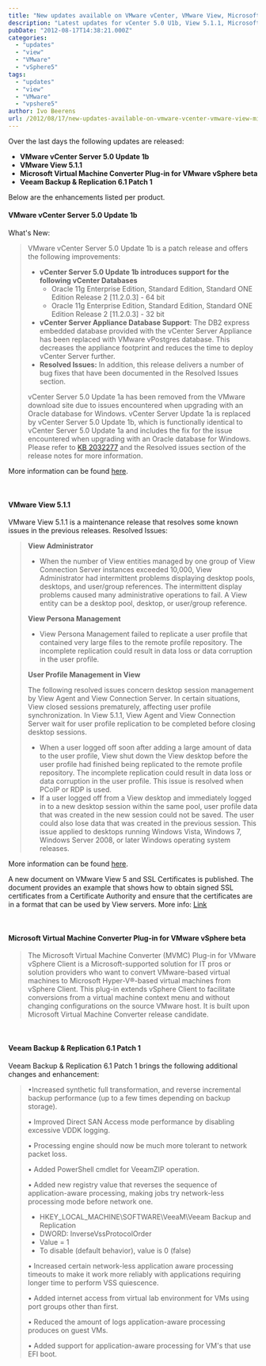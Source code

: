 ```yaml
---
title: "New updates available on VMware vCenter, VMware View, Microsoft Virtual Machine Converter and Veeam Backup & Replication"
description: "Latest updates for vCenter 5.0 U1b, View 5.1.1, Microsoft VM Converter and Veeam B&R."
pubDate: "2012-08-17T14:38:21.000Z"
categories: 
  - "updates"
  - "view"
  - "VMware"
  - "vSphere5"
tags: 
  - "updates"
  - "view"
  - "VMware"
  - "vpshere5"
author: Ivo Beerens
url: /2012/08/17/new-updates-available-on-vmware-vcenter-vmware-view-microsoft-virtual-machine-converter-and-veeam-backup-replication/
---
```


Over the last days the following updates are released:

- **VMware vCenter Server 5.0 Update 1b**
- **VMware View 5.1.1**
- **Microsoft Virtual Machine Converter Plug-in for VMware vSphere beta**
- **Veeam Backup & Replication 6.1 Patch 1**

Below are the enhancements listed per product.

#### VMware vCenter Server 5.0 Update 1b

What's New:

> VMware vCenter Server 5.0 Update 1b is a patch release and offers the following improvements:
> 
> - **vCenter Server 5.0 Update 1b introduces support for the following vCenter Databases**
>     - Oracle 11g Enterprise Edition, Standard Edition, Standard ONE Edition Release 2 \[11.2.0.3\] - 64 bit
>     - Oracle 11g Enterprise Edition, Standard Edition, Standard ONE Edition Release 2 \[11.2.0.3\] - 32 bit
> - **vCenter Server Appliance Database Support**: The DB2 express embedded database provided with the vCenter Server Appliance has been replaced with VMware vPostgres database. This decreases the appliance footprint and reduces the time to deploy vCenter Server further.
> - **Resolved Issues:** In addition, this release delivers a number of bug fixes that have been documented in the Resolved Issues section.
> 
> vCenter Server 5.0 Update 1a has been removed from the VMware download site due to issues encountered when upgrading with an Oracle database for Windows. vCenter Server Update 1a is replaced by vCenter Server 5.0 Update 1b, which is functionally identical to vCenter Server 5.0 Update 1a and includes the fix for the issue encountered when upgrading with an Oracle database for Windows. Please refer to [KB 2032277](http://kb.VMware.com/kb/2032277) and the Resolved issues section of the release notes for more information.

More information can be found [here](https://www.VMware.com/support/vSphere5/doc/vsp_vc50_u1b_rel_notes.html#whatsnew).

 

#### VMware View 5.1.1

VMware View 5.1.1 is a maintenance release that resolves some known issues in the previous releases. Resolved Issues:

> **View Administrator**
> 
> - When the number of View entities managed by one group of View Connection Server instances exceeded 10,000, View Administrator had intermittent problems displaying desktop pools, desktops, and user/group references. The intermittent display problems caused many administrative operations to fail. A View entity can be a desktop pool, desktop, or user/group reference.
> 
> **View Persona Management**
> 
> - View Persona Management failed to replicate a user profile that contained very large files to the remote profile repository. The incomplete replication could result in data loss or data corruption in the user profile.
> 
> **User Profile Management in View**
> 
> The following resolved issues concern desktop session management by View Agent and View Connection Server. In certain situations, View closed sessions prematurely, affecting user profile synchronization. In View 5.1.1, View Agent and View Connection Server wait for user profile replication to be completed before closing desktop sessions.
> 
> - When a user logged off soon after adding a large amount of data to the user profile, View shut down the View desktop before the user profile had finished being replicated to the remote profile repository. The incomplete replication could result in data loss or data corruption in the user profile. This issue is resolved when PCoIP or RDP is used.
> - If a user logged off from a View desktop and immediately logged in to a new desktop session within the same pool, user profile data that was created in the new session could not be saved. The user could also lose data that was created in the previous session. This issue applied to desktops running Windows Vista, Windows 7, Windows Server 2008, or later Windows operating system releases.

More information can be found [here](https://www.VMware.com/support/view51/doc/view-511-release-notes.html).

A new document on VMware View 5 and SSL Certificates is published. The document provides an example that shows how to obtain signed SSL certificates from a Certificate Authority and ensure that the certificates are in a format that can be used by View servers. More info: [Link](http://pubs.VMware.com/view-51/topic/com.VMware.ICbase/PDF/view-51-obtaining-certificates.pdf)

 

#### Microsoft Virtual Machine Converter Plug-in for VMware vSphere beta

> The Microsoft Virtual Machine Converter (MVMC) Plug-in for VMware vSphere Client is a Microsoft-supported solution for IT pros or solution providers who want to convert VMware-based virtual machines to Microsoft Hyper-V®-based virtual machines from vSphere Client. This plug-in extends vSphere Client to facilitate conversions from a virtual machine context menu and without changing configurations on the source VMware host. It is built upon Microsoft Virtual Machine Converter release candidate.

 

#### Veeam Backup & Replication 6.1 Patch 1

Veeam Backup & Replication 6.1 Patch 1 brings the following additional changes and enhancement:

> •Increased synthetic full transformation, and reverse incremental backup performance (up to a few times depending on backup storage).
> 
> • Improved Direct SAN Access mode performance by disabling excessive VDDK logging.
> 
> • Processing engine should now be much more tolerant to network packet loss.
> 
> • Added PowerShell cmdlet for VeeamZIP operation.
> 
> • Added new registry value that reverses the sequence of application-aware processing, making jobs try network-less processing mode before network one.
> 
> - HKEY\_LOCAL\_MACHINE\\SOFTWARE\\VeeaM\\Veeam Backup and Replication
> - DWORD: InverseVssProtocolOrder
> - Value = 1
> - To disable (default behavior), value is 0 (false)
> 
> • Increased certain network-less application aware processing timeouts to make it work more reliably with applications requiring longer time to perform VSS quiescence.
> 
> • Added internet access from virtual lab environment for VMs using port groups other than first.
> 
> • Reduced the amount of logs application-aware processing produces on guest VMs.
> 
> • Added support for application-aware processing for VM's that use EFI boot.